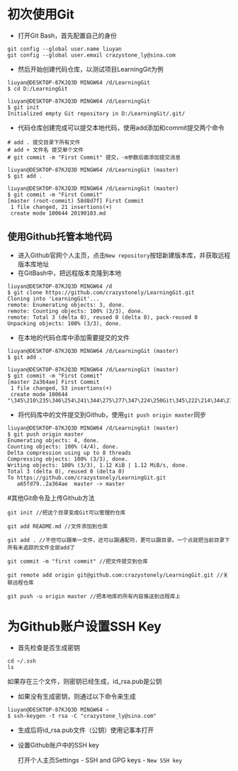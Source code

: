 # 初次使用Git

+ 打开Git Bash，首先配置自己的身份

```git
git config --global user.name liuyan
git config --global user.email crazystone_ly@sina.com
```

+ 然后开始创建代码仓库，以测试项目LearningGit为例

```git
liuyan@DESKTOP-87KJQ3D MINGW64 /d/LearningGit
$ cd D:/LearningGit

liuyan@DESKTOP-87KJQ3D MINGW64 /d/LearningGit
$ git init
Initialized empty Git repository in D:/LearningGit/.git/
```

+ 代码仓库创建完成可以提交本地代码，使用add添加和commit提交两个命令

```git
# add . 提交目录下所有文件
# add + 文件名 提交单个文件
# git commit -m "First Commit" 提交，-m参数后面添加提交消息

liuyan@DESKTOP-87KJQ3D MINGW64 /d/LearningGit (master)
$ git add .

liuyan@DESKTOP-87KJQ3D MINGW64 /d/LearningGit (master)
$ git commit -m "First Commit"
[master (root-commit) 58d8d7f] First Commit
 1 file changed, 21 insertions(+)
 create mode 100644 20190103.md
```

## 使用Github托管本地代码

+ 进入Github官网个人主页，点击`New repository`按钮新建版本库，并获取远程版本库地址
+ 在GitBash中，把远程版本克隆到本地

```git
liuyan@DESKTOP-87KJQ3D MINGW64 /d
$ git clone https://github.com/crazystonely/LearningGit.git
Cloning into 'LearningGit'...
remote: Enumerating objects: 3, done.
remote: Counting objects: 100% (3/3), done.
remote: Total 3 (delta 0), reused 0 (delta 0), pack-reused 0
Unpacking objects: 100% (3/3), done.
```

+ 在本地的代码仓库中添加需要提交的文件

```git
liuyan@DESKTOP-87KJQ3D MINGW64 /d/LearningGit (master)
$ git add .

liuyan@DESKTOP-87KJQ3D MINGW64 /d/LearningGit (master)
$ git commit -m "First Commit"
[master 2a364ae] First Commit
 1 file changed, 53 insertions(+)
 create mode 100644 "\345\210\235\346\254\241\344\275\277\347\224\250Git\345\222\214\344\275\277\347\224\250Github\346\211\230\347\256\241\346\234\254\345\234\260\344\273\243\347\240\201.md"
```

+ 将代码库中的文件提交到Github，使用`git push origin master`同步

```git
liuyan@DESKTOP-87KJQ3D MINGW64 /d/LearningGit (master)
$ git push origin master
Enumerating objects: 4, done.
Counting objects: 100% (4/4), done.
Delta compression using up to 8 threads
Compressing objects: 100% (3/3), done.
Writing objects: 100% (3/3), 1.12 KiB | 1.12 MiB/s, done.
Total 3 (delta 0), reused 0 (delta 0)
To https://github.com/crazystonely/LearningGit.git
   a65fd79..2a364ae  master -> master
```

#其他Git命令及上传Github方法

```git
git init //把这个目录变成Git可以管理的仓库

git add README.md //文件添加到仓库

git add . //不但可以跟单一文件，还可以跟通配符，更可以跟目录。一个点就把当前目录下所有未追踪的文件全部add了 

git commit -m "first commit" //把文件提交到仓库

git remote add origin git@github.com:crazystonely/LearningGit.git //关联远程仓库

git push -u origin master //把本地库的所有内容推送到远程库上
```

# 为Github账户设置SSH Key

+ 首先检查是否生成密钥

```git
cd ~/.ssh
ls
```

如果存在三个文件，则密钥已经生成，id_rsa.pub是公钥

+ 如果没有生成密钥，则通过以下命令来生成

```git
liuyan@DESKTOP-87KJQ3D MINGW64 ~
$ ssh-keygen -t rsa -C "crazystone_ly@sina.com"
```

+ 生成后将id_rsa.pub文件（公钥）使用记事本打开

+ 设置Github账户中的SSH key

  打开个人主页Settings - SSH and GPG keys - `New SSH key`

  

